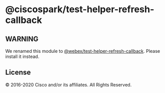 # @ciscospark/test-helper-refresh-callback

## WARNING

We renamed this module to [@webex/test-helper-refresh-callback](https://www.npmjs.com/package/@webex/test-helper-refresh-callback). Please install it instead.

## License

© 2016-2020 Cisco and/or its affiliates. All Rights Reserved.
